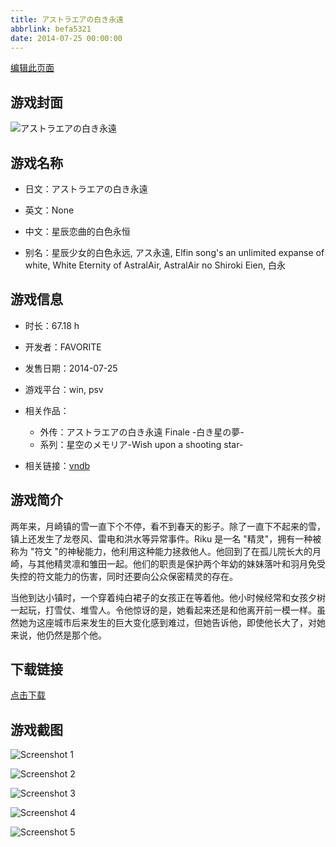 ```yaml
---
title: アストラエアの白き永遠
abbrlink: befa5321
date: 2014-07-25 00:00:00
---
```

[编辑此页面](https://github.com/ACG-3/ADV3-source/blob/main/source/_posts/games/%E3%82%A2%E3%82%B9%E3%83%88%E3%83%A9%E3%82%A8%E3%82%A2%E3%81%AE%E7%99%BD%E3%81%8D%E6%B0%B8%E9%81%A0.md)

## 游戏封面

![アストラエアの白き永遠](https%3A//pan.timero.xyz/onedrive/img_lib_001/%E3%82%A2%E3%82%B9%E3%83%88%E3%83%A9%E3%82%A8%E3%82%A2%E3%81%AE%E7%99%BD%E3%81%8D%E6%B0%B8%E9%81%A0_cover.avif)


## 游戏名称

- 日文：アストラエアの白き永遠
- 英文：None
- 中文：星辰恋曲的白色永恒

- 别名：星辰少女的白色永远, アス永遠, Elfin song's an unlimited expanse of white, White Eternity of AstralAir, AstralAir no Shiroki Eien, 白永


## 游戏信息

- 时长：67.18 h
- 开发者：FAVORITE
- 发售日期：2014-07-25
- 游戏平台：win, psv
- 相关作品：
   - 外传：アストラエアの白き永遠 Finale -白き星の夢-
   - 系列：星空のメモリア-Wish upon a shooting star-

- 相关链接：[vndb](https://vndb.org/v12984)


## 游戏简介

两年来，月崎镇的雪一直下个不停，看不到春天的影子。除了一直下不起来的雪，镇上还发生了龙卷风、雷电和洪水等异常事件。Riku 是一名 "精灵"，拥有一种被称为 "符文 "的神秘能力，他利用这种能力拯救他人。他回到了在孤儿院长大的月崎，与其他精灵凛和雏田一起。他们的职责是保护两个年幼的妹妹落叶和羽月免受失控的符文能力的伤害，同时还要向公众保密精灵的存在。

当他到达小镇时，一个穿着纯白裙子的女孩正在等着他。他小时候经常和女孩夕树一起玩，打雪仗、堆雪人。令他惊讶的是，她看起来还是和他离开前一模一样。虽然她为这座城市后来发生的巨大变化感到难过，但她告诉他，即使他长大了，对她来说，他仍然是那个他。




## 下载链接

[点击下载](https://pan.timero.xyz/onedrive/adv_lib_001/%E3%82%A2%E3%82%B9%E3%83%88%E3%83%A9%E3%82%A8%E3%82%A2%E3%81%AE%E7%99%BD%E3%81%8D%E6%B0%B8%E9%81%A0)


## 游戏截图


![Screenshot 1](https%3A//pan.timero.xyz/onedrive/img_lib_001/%E3%82%A2%E3%82%B9%E3%83%88%E3%83%A9%E3%82%A8%E3%82%A2%E3%81%AE%E7%99%BD%E3%81%8D%E6%B0%B8%E9%81%A0_Screenshot_1.avif)

![Screenshot 2](https%3A//pan.timero.xyz/onedrive/img_lib_001/%E3%82%A2%E3%82%B9%E3%83%88%E3%83%A9%E3%82%A8%E3%82%A2%E3%81%AE%E7%99%BD%E3%81%8D%E6%B0%B8%E9%81%A0_Screenshot_2.avif)

![Screenshot 3](https%3A//pan.timero.xyz/onedrive/img_lib_001/%E3%82%A2%E3%82%B9%E3%83%88%E3%83%A9%E3%82%A8%E3%82%A2%E3%81%AE%E7%99%BD%E3%81%8D%E6%B0%B8%E9%81%A0_Screenshot_3.avif)

![Screenshot 4](https%3A//pan.timero.xyz/onedrive/img_lib_001/%E3%82%A2%E3%82%B9%E3%83%88%E3%83%A9%E3%82%A8%E3%82%A2%E3%81%AE%E7%99%BD%E3%81%8D%E6%B0%B8%E9%81%A0_Screenshot_4.avif)

![Screenshot 5](https%3A//pan.timero.xyz/onedrive/img_lib_001/%E3%82%A2%E3%82%B9%E3%83%88%E3%83%A9%E3%82%A8%E3%82%A2%E3%81%AE%E7%99%BD%E3%81%8D%E6%B0%B8%E9%81%A0_Screenshot_5.avif)

